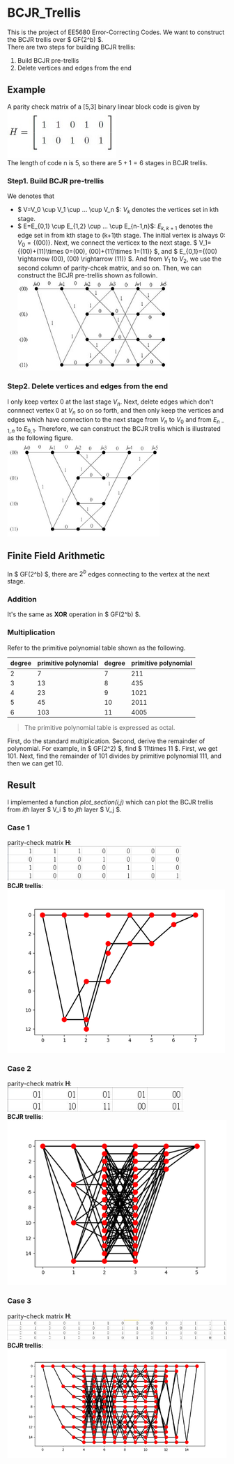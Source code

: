 # BCJR_Trellis
This is the project of EE5680 Error-Correcting Codes. We want to construct the BCJR trellis over $ GF(2^b) $. </br>
There are two steps for building BCJR trellis: </br>
1. Build BCJR pre-trellis 
2. Delete vertices and edges from the end

## Example
A parity check matrix of a [5,3] binary linear block code is given by </br>
![H](https://github.com/ChenBlue/BCJR_Trellis/blob/master/FIG/parity-check-matrix.JPG) </br>
The length of code n is 5, so there are $5+1=6$ stages in BCJR trellis. 

### Step1. Build BCJR pre-trellis
We denotes that </br>
* $ V=V_0 \cup V_1 \cup ... \cup V_n $: $V_k$ denotes the vertices set in kth stage.
* $ E=E_{0,1} \cup E_{1,2} \cup ... \cup E_{n-1,n}$: $E_{k,k+1}$ denotes the edge set in from kth stage to (k+1)th stage.
The initial vertex is always 0: $V_0 =\{(00)\}$. Next, we connect the verticex to the next stage. $ V_1=\{(00)+(11)\times 0=(00), (00)+(11)\times 1=(11)\} $, and $ E_{0,1}=\{(00) \rightarrow (00), (00) \rightarrow (11)\} $. And from $V_1$ to $V_2$, we use the second column of parity-chcek matrix, and so on. Then, we can construct the BCJR pre-trellis shown as followin. </br>
![pre-trellis](https://github.com/ChenBlue/BCJR_Trellis/blob/master/FIG/BCJR-pre-trellis.JPG) </br>

### Step2. Delete vertices and edges from the end
I only keep vertex 0 at the last stage $V_n$. Next, delete edges which don't connnect vertex 0 at $V_n$ so on so forth, and then only keep the vertices and edges which have connection to the next stage from $V_n$ to $V_0$ and from $E_{n-1,n}$ to $E_{0,1}$. Therefore, we can construct the BCJR trellis which is illustrated as the following figure. </br>
![pre-trellis](https://github.com/ChenBlue/BCJR_Trellis/blob/master/FIG/BCJR_trellis_example.JPG) </br>

## Finite Field Arithmetic
In $ GF(2^b) $, there are $2^b$ edges connecting to the vertex at the next stage.

### Addition
It's the same as **XOR** operation in $ GF(2^b) $.

### Multiplication
Refer to the primitive polynomial table shown as the following. </br>

| degree | primitive polynomial | degree | primitive polynomial |
| ------- |-----------| ------- | ---------- 
|2 | 7 | 7 | 211
|3 | 13 | 8 | 435
|4 | 23 | 9 | 1021
|5 | 45 | 10 | 2011
|6 | 103 | 11 | 4005

> The primitive polynomial table is expressed as octal. </br>

First, do the standard multiplication. Second, derive the remainder of polynomial. For example, in $ GF(2^2) $, find $ 11\times 11 $. First, we get 101. Next, find the remainder of 101 divides by primitive polynomial 111, and then we can get 10.

## Result
I implemented a function *plot_section(i,j)* which can plot the BCJR trellis from *ith* layer $ V_i $ to *jth* layer $ V_j $.

### Case 1
parity-check matrix **H**: </br>
![case1H](https://github.com/ChenBlue/BCJR_Trellis/blob/master/FIG/case1_H.JPG) </br>
**BCJR trellis**: </br>
![case1result](https://github.com/ChenBlue/BCJR_Trellis/blob/master/FIG/case1_result.png)

### Case 2
parity-check matrix **H**: </br>
![case2H](https://github.com/ChenBlue/BCJR_Trellis/blob/master/FIG/case2_H.JPG) </br>
**BCJR trellis**: </br>
![case2result](https://github.com/ChenBlue/BCJR_Trellis/blob/master/FIG/case2_result.png)

### Case 3
parity-check matrix **H**: </br>
![case3H](https://github.com/ChenBlue/BCJR_Trellis/blob/master/FIG/case3_H.JPG) </br>
**BCJR trellis**: </br>
![case3result](https://github.com/ChenBlue/BCJR_Trellis/blob/master/FIG/case3_result.png)

